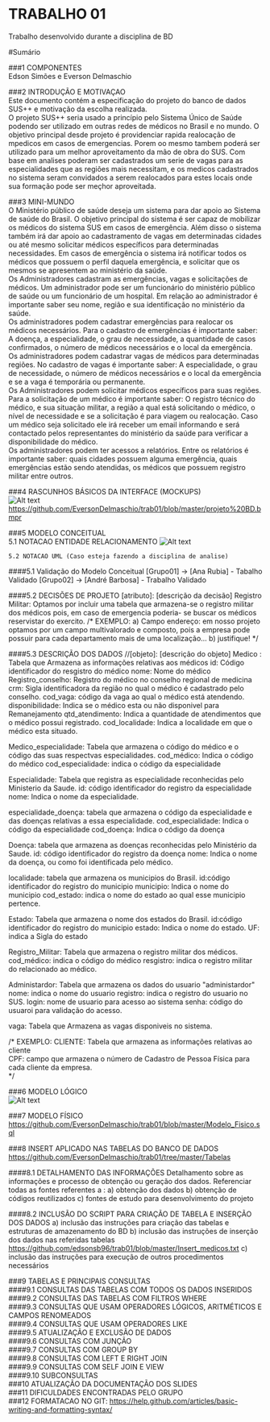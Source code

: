 # TRABALHO 01
Trabalho desenvolvido durante a disciplina de BD

#Sumário

###1	COMPONENTES<br>
Edson Simões e Everson Delmaschio<br>

###2	INTRODUÇÃO E MOTIVAÇAO<br>
Este documento contém a especificação do projeto do banco de dados SUS++ e motivação da escolha realizada. <br>
O projeto SUS++ seria usado a princípio pelo Sistema Único de Saúde podendo ser utilizado em outras redes de médicos no Brasil e no mundo. O objetivo principal desde projeto é providenciar rapida realocação de mpedicos em casos de emergencias. Porem oo mesmo tambem poderá ser utilizado para um melhor aproveitamento da mão de obra do SUS. Com base em analises poderam ser cadastrados um serie de vagas para as especialidades que as regiões mais necessitam, e os medicos cadastrados no sistema seram convidados a serem realocados para estes locais onde sua formação pode ser meçhor aproveitada. <br> 

###3	MINI-MUNDO<br>
O Ministério público de saúde deseja um sistema para dar apoio ao Sistema de saúde do Brasil. O objetivo principal do sistema é ser capaz de mobilizar os médicos do sistema SUS em casos de emergência. Além disso o sistema também irá dar apoio ao cadastramento de
vagas em determinadas cidades ou até mesmo solicitar médicos específicos para determinadas necessidades. Em casos de emergência o sistema irá notificar todos os médicos que possuem o perfil daquela emergência, e solicitar que os mesmos se
apresentem ao ministério da saúde. <br>
Os Administradores cadastram as emergências, vagas e solicitações de médicos. Um administrador pode ser um funcionário do ministério público de saúde ou um funcionário de um hospital. Em relação ao administrador é importante saber seu nome, região e sua
identificação no ministério da saúde. <br>
Os administradores podem cadastrar emergências para realocar os médicos necessários. Para o cadastro de emergências é importante saber: A doença, a especialidade, o grau de necessidade, a quantidade de casos confirmados, o número de médicos necessários e o
local da emergência. <br>
Os administradores podem cadastrar vagas de médicos para determinadas regiões. No cadastro de vagas é importante saber: A especialidade, o grau de necessidade, o número de médicos necessários e o local da emergência e se a vaga é temporária ou permanente. <br>
Os Administradores podem solicitar médicos específicos para suas regiões. Para a solicitação de um médico é importante saber: O registro técnico do médico, e sua situação militar, a região a qual está solicitando o médico, o nível de necessidade e se a solicitação é
para viagem ou realocação. Caso um médico seja solicitado ele irá receber um email informando e será contactado pelos representantes do ministério da saúde para verificar a disponibilidade do médico. <br>
Os administradores podem ter acessos a relatórios. Entre os relatórios é importante saber: quais cidades possuem alguma emergência, quais emergências estão sendo atendidas, os médicos que possuem registro militar entre outros. <br>

###4	RASCUNHOS BÁSICOS DA INTERFACE (MOCKUPS)<br>
![Alt text](https://github.com/edsonsb96/trab01/blob/master/Tela%20Inicial.png)
https://github.com/EversonDelmaschio/trab01/blob/master/projeto%20BD.bmpr


###5	MODELO CONCEITUAL<br>
    5.1 NOTACAO ENTIDADE RELACIONAMENTO
![Alt text](https://github.com/edsonsb96/trab01/blob/master/trab-final-conceitual.jpg "Modelo Conceitual")
    
    5.2 NOTACAO UML (Caso esteja fazendo a disciplina de analise)

####5.1 Validação do Modelo Conceitual
    [Grupo01] -> [Ana Rubia] - Tabalho Validado
    [Grupo02] -> [André Barbosa] - Trabalho Validado

####5.2 DECISÕES DE PROJETO
    [atributo]: [descrição da decisão]
    Registro Militar: Optamos por incluir uma tabela que armazena-se o registro militar dos médicos pois, em caso de emergencia poderia-    se buscar os médicos reservistar do exercito.
    /*
    EXEMPLO:
    a) Campo endereço: em nosso projeto optamos por um campo multivalorado e composto, pois a empresa 
    pode possuir para cada departamento mais de uma localização... 
    b) justifique!
    */

####5.3 DESCRIÇÃO DOS DADOS 
    //[objeto]: [descrição do objeto]
   Medico : Tabela que Armazena as informações relativas aos médicos
   id: Código identificador do resgistro do médico
   nome: Nome do médico
   Registro_conselho: Registro do médico no conselho regional de medicina
   crm: Sigla identificadora da região no qual o médico é cadastrado pelo conselho.
   cod_vaga: código da vaga ao qual o médico está atendendo.
   disponibilidade: Indica se o médico esta ou não disponivel para Remanejamento
   qtd_atendimento: Indica a quantidade de atendimentos que o médico possui registrado.
   cod_localidade: Indica a localidade em que o médico esta situado.
   
   Medico_especialidade: Tabela que armazena o código do médico e o código das suas respectvas especialidades.
   cod_médico: Indica o código do médico
   cod_especialidade: indica o código da especialidade
   
   Especialidade: Tabela que registra as especialidade reconhecidas pelo Ministerio da Saude.
   id: código identificador do registro da especialidade
   nome: Indica o nome da especialidade.
   
   especialidade_doença: tabela que armazena o código da especialidade e das doenças relativas a essa especialidade.
   cod_especialidade: Indica o código da especialidade
   cod_doença: Indica o código da doença
   
   Doença: tabela que armazena as doenças reconhecidas pelo Ministério da Saude.
   id: código identificador do registro da doença
   nome: Indica o nome da doença, ou como foi identificada pelo médico.
   
   localidade: tabela que armazena os municipios do Brasil.
   id:código identificador do registro do municipio
   municipio: Indica o nome do municipio
   cod_estado: indica o nome do estado ao qual esse municipio pertence.
   
   Estado: Tabela que armazena o nome dos estados do Brasil.
   id:código identificador do registro do municipio
   estado: Indica o nome do estado.
   UF: indica a Sigla do estado
   
   Registro_Militar: Tabela que armazena o registro militar dos médicos.
   cod_médico: indica o código do médico
   resgistro: indica o registro militar do relacionado ao médico.
   
   Administardor: Tabela que armazena os dados do usuario "administardor"
   nome: indica o nome do usuario
   registro: indica o registro do usuario no SUS.
   login: nome de usuario para acesso ao sistema
   senha: código do usuaroi para validação do acesso.
   
   vaga: Tabela que Armazena as vagas disponiveis no sistema.
   
   
   /*
    EXEMPLO:
    CLIENTE: Tabela que armazena as informações relativas ao cliente<br>
    CPF: campo que armazena o número de Cadastro de Pessoa Física para cada cliente da empresa.<br>
    */

###6	MODELO LÓGICO<br>
![Alt text](https://github.com/edsonsb96/trab01/blob/master/trab-final-logico.jpg "Modelo Lógico")

###7	MODELO FÍSICO<br>
https://github.com/EversonDelmaschio/trab01/blob/master/Modelo_Fisico.sql

###8	INSERT APLICADO NAS TABELAS DO BANCO DE DADOS<br>
https://github.com/EversonDelmaschio/trab01/tree/master/Tabelas

####8.1 DETALHAMENTO DAS INFORMAÇÕES
        Detalhamento sobre as informações e processo de obtenção ou geração dos dados.
        Referenciar todas as fontes referentes a :
        a) obtenção dos dados
        b) obtenção de códigos reutilizados
        c) fontes de estudo para desenvolvimento do projeto
        
####8.2 INCLUSÃO DO SCRIPT PARA CRIAÇÃO DE TABELA E INSERÇÃO DOS DADOS
        a) inclusão das instruções para criação das tabelas e estruturas de amazenamento do BD
        b) inclusão das instruções de inserção dos dados nas referidas tabelas
        https://github.com/edsonsb96/trab01/blob/master/Insert_medicos.txt
        c) inclusão das instruções para execução de outros procedimentos necessários

###9	TABELAS E PRINCIPAIS CONSULTAS<br>
####9.1	CONSULTAS DAS TABELAS COM TODOS OS DADOS INSERIDOS<br>
####9.2	CONSULTAS DAS TABELAS COM FILTROS WHERE<br>
####9.3	CONSULTAS QUE USAM OPERADORES LÓGICOS, ARITMÉTICOS E CAMPOS RENOMEADOS<br>
####9.4	CONSULTAS QUE USAM OPERADORES LIKE<br>
####9.5	ATUALIZAÇÃO E EXCLUSÃO DE DADOS<br>
####9.6	CONSULTAS COM JUNÇÃO<br>
####9.7	CONSULTAS COM GROUP BY<br>
####9.8	CONSULTAS COM LEFT E RIGHT JOIN<br>
####9.9	CONSULTAS COM SELF JOIN E VIEW<br>
####9.10	SUBCONSULTAS<br>
###10	ATUALIZAÇÃO DA DOCUMENTAÇÃO DOS SLIDES<br>
###11	DIFICULDADES ENCONTRADAS PELO GRUPO<br>
###12  FORMATACAO NO GIT: https://help.github.com/articles/basic-writing-and-formatting-syntax/
